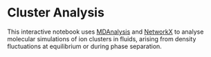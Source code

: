 # Cluster Analysis

This interactive notebook uses [MDAnalysis](https://www.mdanalysis.org/) and [NetworkX](https://networkx.org/) to analyse molecular simulations of ion clusters in fluids, arising from density fluctuations at equilibrium or during phase separation.

